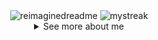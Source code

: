 <div align=center>

   <img height=140  src="https://myreadme.vercel.app/api/embed/ThePushMaker?panels=userstatistics,toprepositories,toplanguages,commitgraph" alt="reimaginedreadme" />
  
  <!-- mi perfil stats de racha-->  
   <img height=110 src="https://github-readme-streak-stats.herokuapp.com/?user=ThePushMaker&theme=tokyonight&show_icons=true&hide_border=true&pretty=true" alt="mystreak"/>

<details align=center>
   <summary>See more about me</summary>
   <a target="_blank" rel="noreferrer" href="https://github.com/ThePushMaker"   title="Go to Source">
      <img align="center" width=500 src="https://fiverr-res.cloudinary.com/images/t_main1,q_auto,f_auto,q_auto,f_auto/gigs/291192052/original/1ecd2cec1c1a911cf223ec90474a074fc054d26a/do-professional-pixel-art-for-you.jpg" />
    </a>
   
<div align=left>
   
## Hi ![](https://user-images.githubusercontent.com/18350557/176309783-0785949b-9127-417c-8b55-ab5a4333674e.gif) I'm Martín Calderón
# I'm a PHP Laravel Developer
   <div align=right>
     <a href="https://github.com/ThePushMaker" title="Go to Source">
     <img align=right width=100 src="https://i.pinimg.com/originals/d0/19/72/d019725ef4da31a294694f31a3702297.gif" />
      </a>
   </div>
   
### Welcome!
I am committed and results-oriented. I enjoy planning and creating. I consistently enhance my skills by eliminating distractions and discovering new ways to achieve goals.
   <br/>
   <br/>

      
* 🌐  I'm a Full Stack Developer, but I focus on Backend development.
* 🎓  I'm also a Software Development Engineer
* ✉️  You can contact me at [dev.msco@gmail.com](mailto:dev.msco@gmail.com)
* 🚀  I'm currently working on many personal projects.
* 🌎  I'm based in La Paz, México.
* 🤝  I'm open to collaboration.

   <br/>
   <h2>
    Skills Set
   </h2>

   
   - #### Main: The set of languages and tools I predominantly employ includes:
     ![Laravel](https://img.shields.io/badge/laravel-%23FF2D20.svg?style=for-the-badge&logo=laravel&logoColor=white)
     ![Livewire](https://img.shields.io/badge/livewire-593393?style=for-the-badge&logo=livewire&logoColor=FF72DD)
     ![Vue.js](https://img.shields.io/badge/vuejs-%23333593.svg?style=for-the-badge&logo=vuedotjs&logoColor=%234FC08D)
     ![Docker](https://img.shields.io/badge/docker-%231572B6.svg?style=for-the-badge&logo=docker&logoColor=white)
     ![MySQL](https://img.shields.io/badge/mysql-%2300f.svg?style=for-the-badge&logo=mysql&logoColor=white)
     ![PHP](https://img.shields.io/badge/php-%23777BB4.svg?style=for-the-badge&logo=php&logoColor=white)
     ![JavaScript](https://img.shields.io/badge/javascript-%23002142.svg?style=for-the-badge&logo=javascript&logoColor=F9FF00)
     ![CSS3](https://img.shields.io/badge/css3-%231572B6.svg?style=for-the-badge&logo=css3&logoColor=white)
     ![TailwindCSS](https://img.shields.io/badge/tailwindcss-%2338B2AC.svg?style=for-the-badge&logo=tailwind-css&logoColor=white)
     ![HTML5](https://img.shields.io/badge/html5-%23E34F26.svg?style=for-the-badge&logo=html5&logoColor=white)
     ![Figma](https://img.shields.io/badge/figma-%23F24E1E.svg?style=for-the-badge&logo=figma&logoColor=white)
     ![Postman](https://img.shields.io/badge/Postman-FF6C37?style=for-the-badge&logo=postman&logoColor=white)
     ![Visual Studio Code](https://img.shields.io/badge/Visual%20Studio%20Code-0078d7.svg?style=for-the-badge&logo=visual-studio-code&logoColor=white)
     ![Vite](https://img.shields.io/badge/vite-%23646CFF.svg?style=for-the-badge&logo=vite&logoColor=white)
    ![Notion](https://img.shields.io/badge/Notion-%23000000.svg?style=for-the-badge&logo=notion&logoColor=white)
     
   - #### Secondary: In addition I also feel comfortable working occasionally with this set of technologies that I handle proficiently:
     ![React](https://img.shields.io/badge/react-%2320232a.svg?style=for-the-badge&logo=react&logoColor=%2361DAFB)
     ![WordPress](https://img.shields.io/badge/WordPress-%23117AC9.svg?style=for-the-badge&logo=WordPress&logoColor=white)
     ![Electron.js](https://img.shields.io/badge/Electron-191970?style=for-the-badge&logo=Electron&logoColor=white)
     ![Adobe XD](https://img.shields.io/badge/Adobe%20XD-470137?style=for-the-badge&logo=Adobe%20XD&logoColor=#FF61F6)
     ![Adobe Photoshop](https://img.shields.io/badge/adobe%20photoshop-%2331A8FF.svg?style=for-the-badge&logo=adobe%20photoshop&logoColor=white)
     ![NodeJS](https://img.shields.io/badge/node.js-6DA55F?style=for-the-badge&logo=node.js&logoColor=white)
     ![Bootstrap](https://img.shields.io/badge/bootstrap-%238511FA.svg?style=for-the-badge&logo=bootstrap&logoColor=white)
     
     
   
   - #### Hobbies: In my free time, I enjoy enhancing my hobby skills by learning new programming languages and random technologies like:
     ![Python](https://img.shields.io/badge/python-3670A0?style=for-the-badge&logo=python&logoColor=ffdd54)
     ![Unity](https://img.shields.io/badge/unity-%23000000.svg?style=for-the-badge&logo=unity&logoColor=white)
     ![Java](https://img.shields.io/badge/java-%23ED8B00.svg?style=for-the-badge&logo=openjdk&logoColor=white)
     ![C#](https://img.shields.io/badge/c%23-%23239120.svg?style=for-the-badge&logo=c-sharp&logoColor=white)
     ![C++](https://img.shields.io/badge/c++-%2300599C.svg?style=for-the-badge&logo=c%2B%2B&logoColor=white)
     ![Obsidian](https://img.shields.io/badge/Obsidian-%23483699.svg?style=for-the-badge&logo=obsidian&logoColor=white)
     ![Dart](https://img.shields.io/badge/dart-%23483699.svg?style=for-the-badge&logo=dart&logoColor=white)
   ####
   
 </div>
   
   <div align=center>

     
  ### ⚡ Github Stats ⚡
  
  <!-- mi perfil stats de racha-->
 <div align=center>  
 <!-- Mini  Lenguajes programación-->

  <a target="_blank" align=center rel="noreferrer" href="https://github-readme-stats.vercel.app/api/top-langs/?username=ThePushMaker&show_icons=true&theme=tokyonight&hide_border=true&pretty=true&layout=compact"   title="Go to Source">
    <img  height=140 src="https://github-readme-stats.vercel.app/api/top-langs/?username=ThePushMaker&show_icons=true&theme=tokyonight&hide_border=true&pretty=true&layout=compact" alt="ThePushMaker" />
  </a>
  </div>
   
   </div>
   
   
   <div align=center>
   <picture>
     <source media="(prefers-color-scheme: dark)" srcset="./snk.svg" />
     <img alt="github-snake" src="./snk.svg" />
   </picture>
     
  <img src="https://github-profile-trophy.vercel.app/?username=ThePushMaker&theme=juicyfresh&no-bg=true" /> 

   Total time coded since Aug 15 2023:
   
  [![wakatime](https://wakatime.com/badge/user/25b1393c-7659-477a-b6de-4da0492e782b.svg)](https://wakatime.com/@25b1393c-7659-477a-b6de-4da0492e782b)
      
   <div>
      <img width=500 src="https://wakatime.com/share/@MSCO2000/29b99b21-fcbd-43c4-974f-33071a7897a1.svg" /> 
   </div>
   </div>


</details>
